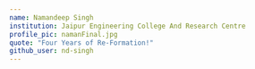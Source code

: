 ```yaml
---
name: Namandeep Singh
institution: Jaipur Engineering College And Research Centre
profile_pic: namanFinal.jpg
quote: "Four Years of Re-Formation!"
github_user: nd-singh
---
```

